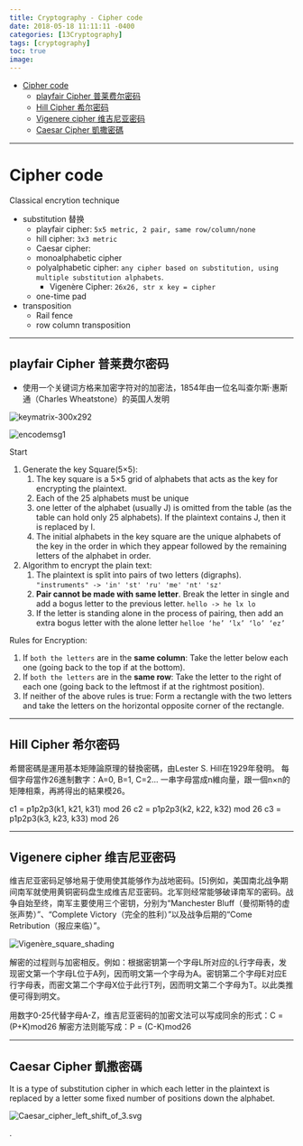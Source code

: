 ```yaml
---
title: Cryptography - Cipher code
date: 2018-05-18 11:11:11 -0400
categories: [13Cryptography]
tags: [cryptography]
toc: true
image:
---
```


- [Cipher code](#cipher-code)
  - [playfair Cipher 普莱费尔密码](#playfair-cipher-普莱费尔密码)
  - [Hill Cipher 希尔密码](#hill-cipher-希尔密码)
  - [Vigenere cipher 维吉尼亚密码](#vigenere-cipher-维吉尼亚密码)
  - [Caesar Cipher 凱撒密碼](#caesar-cipher-凱撒密碼)

---


# Cipher code


Classical encrytion technique
- substitution 替换
  - playfair cipher: `5x5 metric, 2 pair, same row/column/none`
  - hill cipher: `3x3 metric`
  - Caesar cipher:
  - monoalphabetic cipher
  - polyalphabetic cipher: `any cipher based on substitution, using multiple substitution alphabets`.
    - Vigenère Cipher: `26x26, str x key = cipher`
  - one-time pad
- transposition
  - Rail fence
  - row column transposition

---


## playfair Cipher 普莱费尔密码

- 使用一个关键词方格来加密字符对的加密法，1854年由一位名叫查尔斯·惠斯通（Charles Wheatstone）的英国人发明

![keymatrix-300x292](https://i.imgur.com/AP9SV1C.png)

![encodemsg1](https://i.imgur.com/jaO6QKG.png)


Start
1. Generate the key Square(5×5):
   1. The key square is a 5×5 grid of alphabets that acts as the key for encrypting the plaintext.
   2. Each of the 25 alphabets must be unique
   3. one letter of the alphabet (usually J) is omitted from the table (as the table can hold only 25 alphabets). If the plaintext contains J, then it is replaced by I.
   4. The initial alphabets in the key square are the unique alphabets of the key in the order in which they appear followed by the remaining letters of the alphabet in order.
2. Algorithm to encrypt the plain text:
   1. The plaintext is split into pairs of two letters (digraphs). `"instruments" -> 'in' 'st' 'ru' 'me' 'nt' 'sz'`
   2. **Pair cannot be made with same letter**. Break the letter in single and add a bogus letter to the previous letter. `hello -> he lx lo`
   3. If the letter is standing alone in the process of pairing, then add an extra bogus letter with the alone letter `helloe ‘he’ ‘lx’ ‘lo’ ‘ez’`


Rules for Encryption:
1. If `both the letters` are in the **same column**: Take the letter below each one (going back to the top if at the bottom).
2. If `both the letters` are in the **same row**: Take the letter to the right of each one (going back to the leftmost if at the rightmost position).
3. If neither of the above rules is true: Form a rectangle with the two letters and take the letters on the horizontal opposite corner of the rectangle.


---

## Hill Cipher 希尔密码

希爾密碼是運用基本矩陣論原理的替換密碼，由Lester S. Hill在1929年發明。
每個字母當作26進制數字：A=0, B=1, C=2... 一串字母當成n維向量，跟一個n×n的矩陣相乘，再將得出的結果模26。

c1 = p1p2p3(k1, k21, k31) mod 26
c2 = p1p2p3(k2, k22, k32) mod 26
c3 = p1p2p3(k3, k23, k33) mod 26


---

## Vigenere cipher 维吉尼亚密码

维吉尼亚密码足够地易于使用使其能够作为战地密码。[5]例如，美国南北战争期间南军就使用黄铜密码盘生成维吉尼亚密码。北军则经常能够破译南军的密码。战争自始至终，南军主要使用三个密钥，分别为“Manchester Bluff（曼彻斯特的虚张声势）”、“Complete Victory（完全的胜利）”以及战争后期的“Come Retribution（报应来临）”。

![Vigenère_square_shading](https://i.imgur.com/yb5i5pO.png)

解密的过程则与加密相反。例如：根据密钥第一个字母L所对应的L行字母表，发现密文第一个字母L位于A列，因而明文第一个字母为A。密钥第二个字母E对应E行字母表，而密文第二个字母X位于此行T列，因而明文第二个字母为T。以此类推便可得到明文。

用数字0-25代替字母A-Z，维吉尼亚密码的加密文法可以写成同余的形式：C = (P+K)mod26
解密方法则能写成：P = (C-K)mod26

---


## Caesar Cipher 凱撒密碼


It is a type of substitution cipher in which each letter in the plaintext is replaced by a letter some fixed number of positions down the alphabet.

![Caesar_cipher_left_shift_of_3.svg](https://i.imgur.com/RNeQe4K.png)

















.
